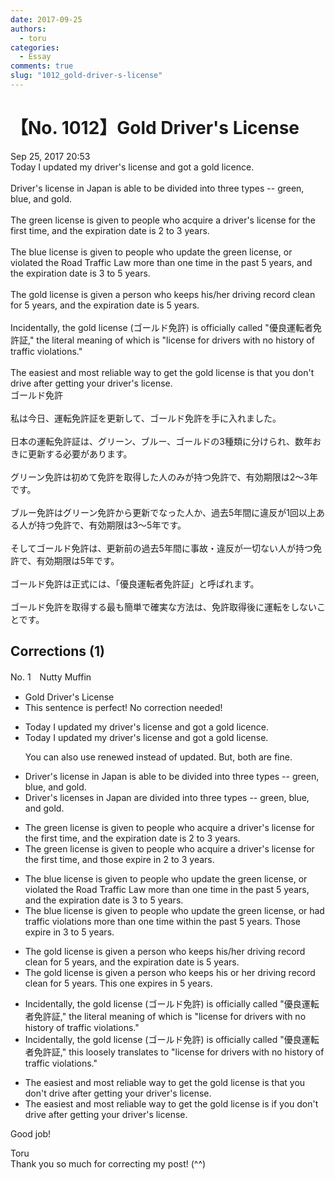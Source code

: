 ```yaml
---
date: 2017-09-25
authors:
  - toru
categories:
  - Essay
comments: true
slug: "1012_gold-driver-s-license"
---
```


# 【No. 1012】Gold Driver's License
<div class="date">Sep 25, 2017 20:53</div>
<div id="post"><div id="body_show_ori">
Today I updated my driver's license and got a gold licence.<br/><br/>Driver's license in Japan is able to be  divided into three types -- green, blue, and gold.<br/><br/>The green license is given to people who acquire a driver's license for the first time, and the expiration date is 2 to 3 years.<br/><br/>The blue license is given to people who update the green license, or violated the Road Traffic Law more than one time in the past 5 years, and the expiration date is 3 to 5 years.<br/><br/>The gold license is given a person who keeps his/her driving record clean for 5 years, and the expiration date is 5 years.<br/><br/>Incidentally, the gold license (ゴールド免許) is officially called "優良運転者免許証," the literal meaning of which is "license for drivers with no history of traffic violations."<br/><br/>The easiest and most reliable way to get the gold license is that you don't drive after getting your driver's license.
</div></div>

<!-- more -->

<div id="post_ja"><div id="body_show_mo">
ゴールド免許<br/><br/>私は今日、運転免許証を更新して、ゴールド免許を手に入れました。<br/><br/>日本の運転免許証は、グリーン、ブルー、ゴールドの3種類に分けられ、数年おきに更新する必要があります。<br/><br/>グリーン免許は初めて免許を取得した人のみが持つ免許で、有効期限は2～3年です。<br/><br/>ブルー免許はグリーン免許から更新でなった人か、過去5年間に違反が1回以上ある人が持つ免許で、有効期限は3～5年です。<br/><br/>そしてゴールド免許は、更新前の過去5年間に事故・違反が一切ない人が持つ免許で、有効期限は5年です。<br/><br/>ゴールド免許は正式には、「優良運転者免許証」と呼ばれます。<br/><br/>ゴールド免許を取得する最も簡単で確実な方法は、免許取得後に運転をしないことです。
</div></div>

## Corrections (1)
<div id="block"><div class="first_name"> No. 1　<span class="just_name">Nutty Muffin</span></div><div id="block2">
<ul class="correction_field">
<li class="incorrect">Gold Driver's License</li>
<li class="corrected perfect">This sentence is perfect! No correction needed!</li>
</ul>
<ul class="correction_field">
<li class="incorrect">Today I updated my driver's license and got a gold licence.</li>
<li class="corrected correct">
Today I <span class="f_gray">updated </span>my driver's license and got a gold <span class="f_red">license</span>.
<p class="correction_comment">You can also use renewed instead of updated. But, both are fine.</p>
</li>
</ul>
<ul class="correction_field">
<li class="incorrect">Driver's license in Japan is able to be  divided into three types -- green, blue, and gold.</li>
<li class="corrected correct">
Driver's license<span class="f_blue">s</span> in Japan <span class="f_red">are</span> divided into three types -- green, blue, and gold.
</li>
</ul>
<ul class="correction_field">
<li class="incorrect">The green license is given to people who acquire a driver's license for the first time, and the expiration date is 2 to 3 years.</li>
<li class="corrected correct">
The green license is given to people who acquire a driver's license for the first time, and <span class="f_red">those expire in </span>2 to 3 years.
</li>
</ul>
<ul class="correction_field">
<li class="incorrect">The blue license is given to people who update the green license, or violated the Road Traffic Law more than one time in the past 5 years, and the expiration date is 3 to 5 years.</li>
<li class="corrected correct">
The blue license is given to people who update the green license, or <span class="f_gray">had traffic violations</span> more than one time <span class="f_gray">within</span> the past 5 years<span class="f_red">.</span> <span class="f_blue">Those expire in </span>3 to 5 years.
</li>
</ul>
<ul class="correction_field">
<li class="incorrect">The gold license is given a person who keeps his/her driving record clean for 5 years, and the expiration date is 5 years.</li>
<li class="corrected correct">
The gold license is given a person who keeps<span class="f_gray"> his or her</span> driving record clean for 5 years<span class="f_blue">.</span> <span class="f_blue">This one expires in</span> 5 years.
</li>
</ul>
<ul class="correction_field">
<li class="incorrect">Incidentally, the gold license (ゴールド免許) is officially called "優良運転者免許証," the literal meaning of which is "license for drivers with no history of traffic violations."</li>
<li class="corrected correct">
Incidentally, the gold license (ゴールド免許) is officially called "優良運転者免許証," th<span class="f_gray">is loosely translates to</span> "license for drivers with no history of traffic violations."
</li>
</ul>
<ul class="correction_field">
<li class="incorrect">The easiest and most reliable way to get the gold license is that you don't drive after getting your driver's license.</li>
<li class="corrected correct">
The easiest <span class="sline"><span class="f_gray">and most reliable</span></span> way to get the gold license is <span class="f_blue">if</span> you don't drive after getting your driver's license.
</li>
</ul>
<p class="comment_small">
 Good job!
</p>

</div><div class="name"><span class="just_name">Toru</span><br>
Thank you so much for correcting my post! (^^)
</div>
</div>
